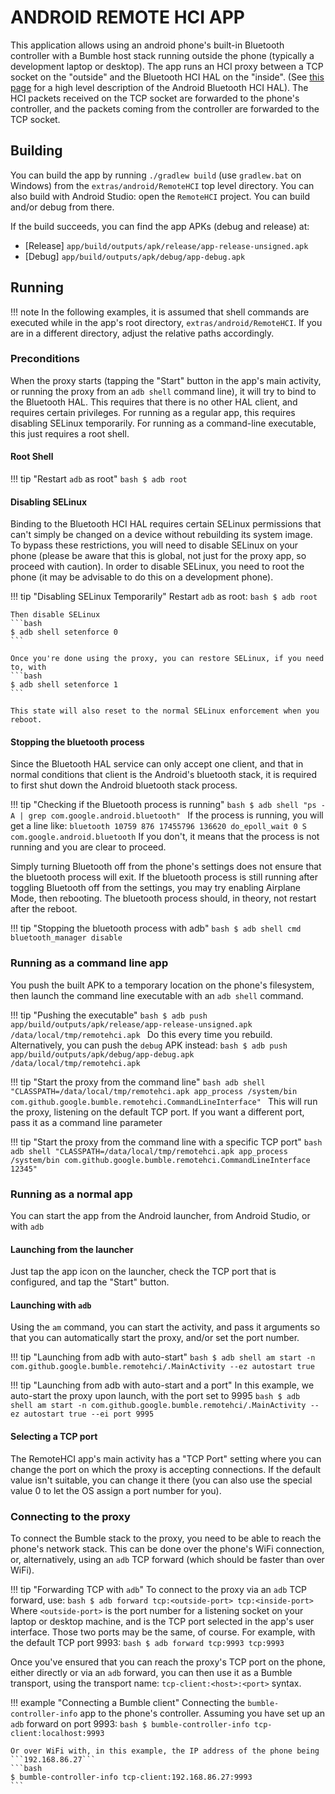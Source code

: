 ANDROID REMOTE HCI APP
======================

This application allows using an android phone's built-in Bluetooth controller with
a Bumble host stack running outside the phone (typically a development laptop or desktop).
The app runs an HCI proxy between a TCP socket on the "outside" and the Bluetooth HCI HAL
on the "inside". (See [this page](https://source.android.com/docs/core/connect/bluetooth) for a high level
description of the Android Bluetooth HCI HAL).
The HCI packets received on the TCP socket are forwarded to the phone's controller, and the
packets coming from the controller are forwarded to the TCP socket.


Building
--------

You can build the app by running `./gradlew build` (use `gradlew.bat` on Windows) from the `extras/android/RemoteHCI` top level directory.
You can also build with Android Studio: open the `RemoteHCI` project. You can build and/or debug from there.

If the build succeeds, you can find the app APKs (debug and release) at:

  * [Release] ``app/build/outputs/apk/release/app-release-unsigned.apk``
  * [Debug] ``app/build/outputs/apk/debug/app-debug.apk``


Running
-------

!!! note
    In the following examples, it is assumed that shell commands are executed while in the
    app's root directory, `extras/android/RemoteHCI`. If you are in a different directory,
    adjust the relative paths accordingly.

### Preconditions
When the proxy starts (tapping the "Start" button in the app's main activity, or running the proxy
from an `adb shell` command line), it will try to bind to the Bluetooth HAL.
This requires that there is no other HAL client, and requires certain privileges.
For running as a regular app, this requires disabling SELinux temporarily.
For running as a command-line executable, this just requires a root shell.

#### Root Shell
!!! tip "Restart `adb` as root"
    ```bash
    $ adb root
    ```

#### Disabling SELinux
Binding to the Bluetooth HCI HAL requires certain SELinux permissions that can't simply be changed
on a device without rebuilding its system image. To bypass these restrictions, you will need
to disable SELinux on your phone (please be aware that this is global, not just for the proxy app,
so proceed with caution).
In order to disable SELinux, you need to root the phone (it may be advisable to do this on a
development phone).

!!! tip "Disabling SELinux Temporarily"
    Restart `adb` as root:
    ```bash
    $ adb root
    ```

    Then disable SELinux
    ```bash
    $ adb shell setenforce 0
    ```

    Once you're done using the proxy, you can restore SELinux, if you need to, with
    ```bash
    $ adb shell setenforce 1
    ```

    This state will also reset to the normal SELinux enforcement when you reboot.

#### Stopping the bluetooth process
Since the Bluetooth HAL service can only accept one client, and that in normal conditions
that client is the Android's bluetooth stack, it is required to first shut down the
Android bluetooth stack process.

!!! tip "Checking if the Bluetooth process is running"
    ```bash
    $ adb shell "ps -A | grep com.google.android.bluetooth"
    ```
    If the process is running, you will get a line like:
    ```
    bluetooth 10759 876 17455796 136620 do_epoll_wait 0 S com.google.android.bluetooth
    ```
    If you don't, it means that the process is not running and you are clear to proceed.

Simply turning Bluetooth off from the phone's settings does not ensure that the bluetooth process will exit.
If the bluetooth process is still running after toggling Bluetooth off from the settings, you may try enabling
Airplane Mode, then rebooting. The bluetooth process should, in theory, not restart after the reboot.

!!! tip "Stopping the bluetooth process with adb"
    ```bash
    $ adb shell cmd bluetooth_manager disable
    ```

### Running as a command line app

You push the built APK to a temporary location on the phone's filesystem, then launch the command
line executable with an `adb shell` command.

!!! tip "Pushing the executable"
    ```bash
    $ adb push app/build/outputs/apk/release/app-release-unsigned.apk /data/local/tmp/remotehci.apk
    ```
    Do this every time you rebuild. Alternatively, you can push the `debug` APK instead:
    ```bash
    $ adb push app/build/outputs/apk/debug/app-debug.apk /data/local/tmp/remotehci.apk
    ```

!!! tip "Start the proxy from the command line"
    ```bash
    adb shell "CLASSPATH=/data/local/tmp/remotehci.apk app_process /system/bin com.github.google.bumble.remotehci.CommandLineInterface"
    ```
    This will run the proxy, listening on the default TCP port.
    If you want a different port, pass it as a command line parameter

!!! tip "Start the proxy from the command line with a specific TCP port"
    ```bash
    adb shell "CLASSPATH=/data/local/tmp/remotehci.apk app_process /system/bin com.github.google.bumble.remotehci.CommandLineInterface 12345"
    ```

### Running as a normal app
You can start the app from the Android launcher, from Android Studio, or with `adb`

#### Launching from the launcher
Just tap the app icon on the launcher, check the TCP port that is configured, and tap
the "Start" button.

#### Launching with `adb`
Using the `am` command, you can start the activity, and pass it arguments so that you can
automatically start the proxy, and/or set the port number.

!!! tip "Launching from adb with auto-start"
    ```bash
    $ adb shell am start -n com.github.google.bumble.remotehci/.MainActivity --ez autostart true
    ```

!!! tip "Launching from adb with auto-start and a port"
    In this example, we auto-start the proxy upon launch, with the port set to 9995
    ```bash
    $ adb shell am start -n com.github.google.bumble.remotehci/.MainActivity --ez autostart true --ei port 9995
    ```

#### Selecting a TCP port
The RemoteHCI app's main activity has a "TCP Port" setting where you can change the port on
which the proxy is accepting connections. If the default value isn't suitable, you can
change it there (you can also use the special value 0 to let the OS assign a port number for you).

### Connecting to the proxy
To connect the Bumble stack to the proxy, you need to be able to reach the phone's network
stack. This can be done over the phone's WiFi connection, or, alternatively, using an `adb`
TCP forward (which should be faster than over WiFi).

!!! tip "Forwarding TCP with `adb`"
    To connect to the proxy via an `adb` TCP forward, use:
    ```bash
    $ adb forward tcp:<outside-port> tcp:<inside-port>
    ```
    Where ``<outside-port>`` is the port number for a listening socket on your laptop or
    desktop machine, and <inside-port> is the TCP port selected in the app's user interface.
    Those two ports may be the same, of course.
    For example, with the default TCP port 9993:
    ```bash
    $ adb forward tcp:9993 tcp:9993
    ```

Once you've ensured that you can reach the proxy's TCP port on the phone, either directly or
via an `adb` forward, you can then use it as a Bumble transport, using the transport name:
``tcp-client:<host>:<port>`` syntax.

!!! example "Connecting a Bumble client"
    Connecting the `bumble-controller-info` app to the phone's controller.
    Assuming you have set up an `adb` forward on port 9993:
    ```bash
    $ bumble-controller-info tcp-client:localhost:9993
    ```

    Or over WiFi with, in this example, the IP address of the phone being ```192.168.86.27```
    ```bash
    $ bumble-controller-info tcp-client:192.168.86.27:9993
    ```
